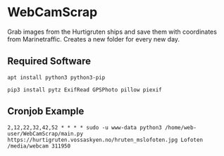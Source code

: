 # WebCamScrap

Grab images from the Hurtigruten ships and save them with coordinates from Marinetraffic.
Creates a new folder for every new day.

## Required Software

`apt install python3 python3-pip`

`pip3 install pytz ExifRead GPSPhoto pillow piexif`

## Cronjob Example

`2,12,22,32,42,52 * * * * sudo -u www-data python3 /home/web-user/WebCamScrap/main.py https://hurtigruten.vossaskyen.no/hruten_mslofoten.jpg Lofoten /media/webcam 311950`
